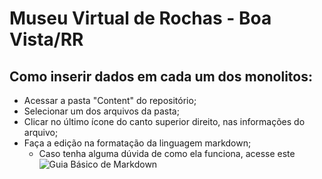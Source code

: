 # Museu Virtual de Rochas - Boa Vista/RR

## Como inserir dados em cada um dos monolitos:
- Acessar a pasta "Content" do repositório;
- Selecionar um dos arquivos da pasta;
- Clicar no último ícone do canto superior direito, nas informações do arquivo;
- Faça a edição na formatação da linguagem markdown;
  - Caso tenha alguma dúvida de como ela funciona, acesse este ![Guia Básico de Markdown]([https://docs.pipz.com/central-de-ajuda/learning-center/guia-basico-de-markdown#open](https://docs.pipz.com/central-de-ajuda/learning-center/guia-basico-de-markdown#open))
